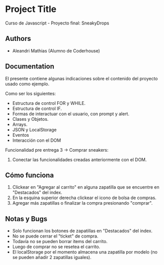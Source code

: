 # Project Title

Curso de Javascript - Proyecto final: SneakyDrops
## Authors

- Aleandri Mathias (Alumno de Coderhouse)

## Documentation

El presente contiene algunas indicaciones sobre el contenido del proyecto usado como ejemplo.

Como ser los siguientes:
* Estructura de control FOR y WHILE.
* Estructura de control IF.
* Formas de interactuar con el usuario, con prompt y alert.
* Clases y Objetos.
* Arrays.
* JSON y LocalStorage
* Eventos
* Interacción con el DOM

Funcionalidad pre entrega 3 -> Comprar sneakers:
1. Conectar las funcionalidades creadas anteriormente con el DOM.

## Cómo funciona
1. Clickear en "Agregar al carrito" en alguna zapatilla que se encuentre en "Destacados" del index.
2. En la esquina superior derecha clickear el icono de bolsa de compras.
3. Agregar más zapatillas o finalizar la compra presionando "comprar".

## Notas y Bugs
* Solo funcionan los botones de zapatillas en "Destacados" del index.
* No se puede cerrar el "ticket" de compra.
* Todavía no se pueden borrar items del carrito.
* Luego de comprar no se resetea el carrito.
* El localStorage por el momento almacena una zapatilla por modelo (no se pueden añadir 2 zapatillas iguales).